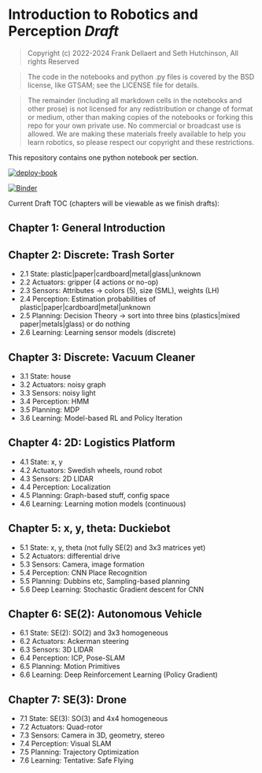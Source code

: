# Introduction to Robotics and Perception *Draft*

> Copyright (c) 2022-2024 Frank Dellaert and Seth Hutchinson, All rights Reserved 

> The code in the notebooks and python .py files is covered by the BSD license, like GTSAM; see the LICENSE file for details.

> The remainder (including all markdown cells in the notebooks and other prose) is not licensed for any redistribution or change of format or medium, other than making copies of the notebooks or forking this repo for your own private use. No commercial or broadcast use is allowed. We are making these materials freely available to help you learn robotics, so please respect our copyright and these restrictions.

This repository contains one python notebook per section.

[![deploy-book](https://github.com/gtbook/robotics/actions/workflows/book.yml/badge.svg)](https://github.com/gtbook/robotics/actions/workflows/book.yml)

[![Binder](https://mybinder.org/badge_logo.svg)](https://mybinder.org/v2/gh/gtbook/robotics/HEAD)

Current Draft TOC (chapters will be viewable as we finish drafts):

## Chapter 1: General Introduction

## Chapter 2: Discrete: Trash Sorter

* 2.1 State:	    plastic|paper|cardboard|metal|glass|unknown
* 2.2 Actuators: 	gripper (4 actions or no-op)
* 2.3 Sensors: 	    Attributes -> colors (5), size (SML), weights (LH)
* 2.4 Perception: 	Estimation probabilities of plastic|paper|cardboard|metal|unknown
* 2.5 Planning:     Decision Theory -> sort into three bins (plastics|mixed paper|metals|glass) or do nothing
* 2.6 Learning:     Learning sensor models (discrete)

## Chapter 3: Discrete: Vacuum Cleaner

* 3.1 State:		house
* 3.2 Actuators: 	noisy graph
* 3.3 Sensors: 	    noisy light
* 3.4 Perception: 	HMM
* 3.5 Planning: 	MDP
* 3.6 Learning:     Model-based RL and Policy Iteration

## Chapter 4: 2D: Logistics Platform

* 4.1 State:		x, y
* 4.2 Actuators: 	Swedish wheels, round robot
* 4.3 Sensors: 	    2D LIDAR
* 4.4 Perception: 	Localization
* 4.5 Planning: 	Graph-based stuff, config space
* 4.6 Learning:     Learning motion models (continuous)

## Chapter 5: x, y, theta: Duckiebot

* 5.1 State:		x, y, theta (not fully SE(2) and 3x3 matrices yet)
* 5.2 Actuators: 	differential drive
* 5.3 Sensors: 	    Camera, image formation
* 5.4 Perception: 	CNN Place Recognition
* 5.5 Planning: 	Dubbins etc, Sampling-based planning
* 5.6 Deep Learning: Stochastic Gradient descent for CNN

## Chapter 6: SE(2): Autonomous Vehicle

* 6.1 State:		SE(2): SO(2) and 3x3 homogeneous
* 6.2 Actuators: 	Ackerman steering
* 6.3 Sensors: 	    3D LIDAR
* 6.4 Perception: 	ICP, Pose-SLAM
* 6.5 Planning: 	Motion Primitives
* 6.6 Learning: 	Deep Reinforcement Learning (Policy Gradient)

## Chapter 7: SE(3): Drone

* 7.1 State:		SE(3): SO(3) and 4x4 homogeneous
* 7.2 Actuators: 	Quad-rotor
* 7.3 Sensors: 	    Camera in 3D, geometry, stereo
* 7.4 Perception: 	Visual SLAM
* 7.5 Planning: 	Trajectory Optimization
* 7.6 Learning:     Tentative: Safe Flying
